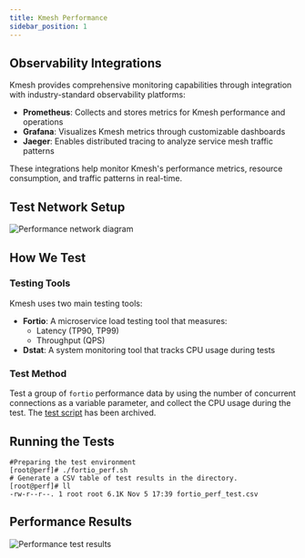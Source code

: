 ```yaml
---
title: Kmesh Performance
sidebar_position: 1
---
```


## Observability Integrations

Kmesh provides comprehensive monitoring capabilities through integration with industry-standard observability platforms:

- **Prometheus**: Collects and stores metrics for Kmesh performance and operations
- **Grafana**: Visualizes Kmesh metrics through customizable dashboards
- **Jaeger**: Enables distributed tracing to analyze service mesh traffic patterns

These integrations help monitor Kmesh's performance metrics, resource consumption, and traffic patterns in real-time.

## Test Network Setup

![Performance network diagram](./images/perf_network.png)

## How We Test

### Testing Tools

Kmesh uses two main testing tools:

- **Fortio**: A microservice load testing tool that measures:
  - Latency (TP90, TP99)
  - Throughput (QPS)
- **Dstat**: A system monitoring tool that tracks CPU usage during tests

### Test Method

Test a group of `fortio` performance data by using the number of concurrent connections as a variable parameter, and collect the CPU usage during the test. The [test script](https://github.com/kmesh-net/kmesh/tree/main/test/performance) has been archived.

## Running the Tests

```shell
#Preparing the test environment
[root@perf]# ./fortio_perf.sh
# Generate a CSV table of test results in the directory.
[root@perf]# ll
-rw-r--r--. 1 root root 6.1K Nov 5 17:39 fortio_perf_test.csv
```

## Performance Results

![Performance test results](./images/fortio_performance_test.png)
